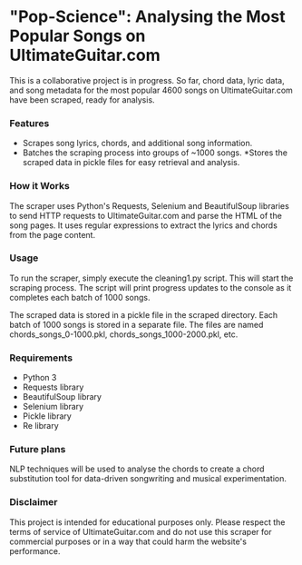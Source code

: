 # "Pop-Science": Analysing the Most Popular Songs on UltimateGuitar.com

This is a collaborative project is in progress. So far, chord data, lyric data, and song metadata for the most popular 4600 songs on UltimateGuitar.com have been scraped, ready for analysis.

### Features
* Scrapes song lyrics, chords, and additional song information.
* Batches the scraping process into groups of ~1000 songs.
*Stores the scraped data in pickle files for easy retrieval and analysis.

### How it Works
The scraper uses Python's Requests, Selenium and BeautifulSoup libraries to send HTTP requests to UltimateGuitar.com and parse the HTML of the song pages. It uses regular expressions to extract the lyrics and chords from the page content.

### Usage
To run the scraper, simply execute the cleaning1.py script. This will start the scraping process. The script will print progress updates to the console as it completes each batch of 1000 songs.

The scraped data is stored in a pickle file in the scraped directory. Each batch of 1000 songs is stored in a separate file. The files are named chords_songs_0-1000.pkl, chords_songs_1000-2000.pkl, etc.

### Requirements
* Python 3
* Requests library
* BeautifulSoup library
* Selenium library
* Pickle library
* Re library

### Future plans

NLP techniques will be used to analyse the chords to create a chord substitution tool for data-driven songwriting and musical experimentation.


### Disclaimer
This project is intended for educational purposes only. Please respect the terms of service of UltimateGuitar.com and do not use this scraper for commercial purposes or in a way that could harm the website's performance.
